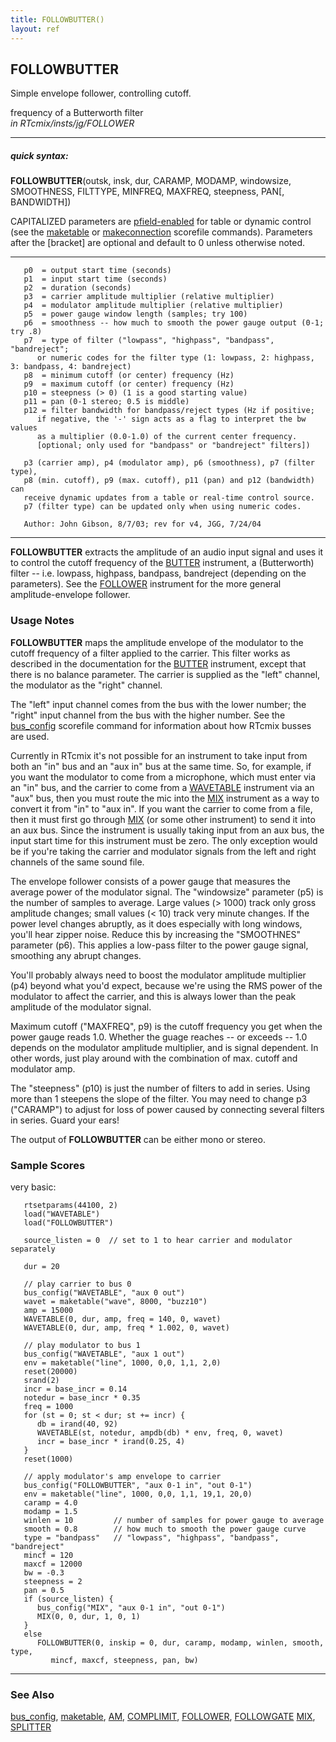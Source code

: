 ```yaml
---
title: FOLLOWBUTTER()
layout: ref
---
```


## FOLLOWBUTTER

Simple envelope follower, controlling cutoff.

frequency of a Butterworth filter  
*in RTcmix/insts/jg/FOLLOWER*  
  

-----

##### quick syntax:

**FOLLOWBUTTER**(outsk, insk, dur, CARAMP, MODAMP, windowsize,
SMOOTHNESS, FILTTYPE, MINFREQ, MAXFREQ, steepness, PAN\[, BANDWIDTH\])

CAPITALIZED parameters are [pfield-enabled](pfield-enabled.html) for
table or dynamic control (see the
[maketable](../scorefile/maketable.html) or
[makeconnection](../scorefile/makeconnection.html) scorefile
commands). Parameters after the \[bracket\] are optional and default to
0 unless otherwise noted.

-----

  

``` 
   p0  = output start time (seconds)
   p1  = input start time (seconds)
   p2  = duration (seconds)
   p3  = carrier amplitude multiplier (relative multiplier)
   p4  = modulator amplitude multiplier (relative multiplier)
   p5  = power gauge window length (samples; try 100)
   p6  = smoothness -- how much to smooth the power gauge output (0-1; try .8)
   p7  = type of filter ("lowpass", "highpass", "bandpass", "bandreject";
      or numeric codes for the filter type (1: lowpass, 2: highpass, 3: bandpass, 4: bandreject)
   p8  = minimum cutoff (or center) frequency (Hz)
   p9  = maximum cutoff (or center) frequency (Hz)
   p10 = steepness (> 0) (1 is a good starting value)
   p11 = pan (0-1 stereo; 0.5 is middle)
   p12 = filter bandwidth for bandpass/reject types (Hz if positive;
      if negative, the '-' sign acts as a flag to interpret the bw values
      as a multiplier (0.0-1.0) of the current center frequency.
      [optional; only used for "bandpass" or "bandreject" filters])

   p3 (carrier amp), p4 (modulator amp), p6 (smoothness), p7 (filter type),
   p8 (min. cutoff), p9 (max. cutoff), p11 (pan) and p12 (bandwidth) can
   receive dynamic updates from a table or real-time control source.
   p7 (filter type) can be updated only when using numeric codes.

   Author: John Gibson, 8/7/03; rev for v4, JGG, 7/24/04
```

  

-----

  
**FOLLOWBUTTER** extracts the amplitude of an audio input signal and
uses it to control the cutoff frequency of the [BUTTER](BUTTER.html)
instrument, a (Butterworth) filter -- i.e. lowpass, highpass, bandpass,
bandreject (depending on the parameters). See the
[FOLLOWER](FOLLOWER.html) instrument for the more general
amplitude-envelope follower.

### Usage Notes

**FOLLOWBUTTER** maps the amplitude envelope of the modulator to the
cutoff frequency of a filter applied to the carrier. This filter works
as described in the documentation for the [BUTTER](BUTTER.html)
instrument, except that there is no balance parameter. The carrier is
supplied as the "left" channel, the modulator as the "right" channel.

The "left" input channel comes from the bus with the lower number; the
"right" input channel from the bus with the higher number. See the
[bus\_config](../scorefile/bus_config.html) scorefile command for
information about how RTcmix busses are used.

Currently in RTcmix it's not possible for an instrument to take input
from both an "in" bus and an "aux in" bus at the same time. So, for
example, if you want the modulator to come from a microphone, which must
enter via an "in" bus, and the carrier to come from a
[WAVETABLE](WAVETABLE.html) instrument via an "aux" bus, then you must
route the mic into the [MIX](MIX.html) instrument as a way to convert it
from "in" to "aux in". If you want the carrier to come from a file, then
it must first go through [MIX](MIX.html) (or some other instrument) to
send it into an aux bus. Since the instrument is usually taking input
from an aux bus, the input start time for this instrument must be zero.
The only exception would be if you're taking the carrier and modulator
signals from the left and right channels of the same sound file.

The envelope follower consists of a power gauge that measures the
average power of the modulator signal. The "windowsize" parameter (p5)
is the number of samples to average. Large values (\> 1000) track only
gross amplitude changes; small values (\< 10) track very minute changes.
If the power level changes abruptly, as it does especially with long
windows, you'll hear zipper noise. Reduce this by increasing the
"SMOOTHNES" parameter (p6). This applies a low-pass filter to the power
gauge signal, smoothing any abrupt changes.

You'll probably always need to boost the modulator amplitude multiplier
(p4) beyond what you'd expect, because we're using the RMS power of the
modulator to affect the carrier, and this is always lower than the peak
amplitude of the modulator signal.

Maximum cutoff ("MAXFREQ", p9) is the cutoff frequency you get when the
power gauge reads 1.0. Whether the guage reaches -- or exceeds -- 1.0
depends on the modulator amplitude multiplier, and is signal dependent.
In other words, just play around with the combination of max. cutoff and
modulator amp.

The "steepness" (p10) is just the number of filters to add in series.
Using more than 1 steepens the slope of the filter. You may need to
change p3 ("CARAMP") to adjust for loss of power caused by connecting
several filters in series. Guard your ears\!

The output of **FOLLOWBUTTER** can be either mono or stereo.

### Sample Scores

very basic:

``` 
   rtsetparams(44100, 2)
   load("WAVETABLE")
   load("FOLLOWBUTTER")
   
   source_listen = 0  // set to 1 to hear carrier and modulator separately
   
   dur = 20
   
   // play carrier to bus 0
   bus_config("WAVETABLE", "aux 0 out")
   wavet = maketable("wave", 8000, "buzz10")
   amp = 15000
   WAVETABLE(0, dur, amp, freq = 140, 0, wavet)
   WAVETABLE(0, dur, amp, freq * 1.002, 0, wavet)
   
   // play modulator to bus 1
   bus_config("WAVETABLE", "aux 1 out")
   env = maketable("line", 1000, 0,0, 1,1, 2,0)
   reset(20000)
   srand(2)
   incr = base_incr = 0.14
   notedur = base_incr * 0.35
   freq = 1000
   for (st = 0; st < dur; st += incr) {
      db = irand(40, 92)
      WAVETABLE(st, notedur, ampdb(db) * env, freq, 0, wavet)
      incr = base_incr * irand(0.25, 4)
   }
   reset(1000)
   
   // apply modulator's amp envelope to carrier
   bus_config("FOLLOWBUTTER", "aux 0-1 in", "out 0-1")
   env = maketable("line", 1000, 0,0, 1,1, 19,1, 20,0)
   caramp = 4.0
   modamp = 1.5
   winlen = 10         // number of samples for power gauge to average
   smooth = 0.8        // how much to smooth the power gauge curve
   type = "bandpass"   // "lowpass", "highpass", "bandpass", "bandreject"
   mincf = 120
   maxcf = 12000
   bw = -0.3
   steepness = 2
   pan = 0.5
   if (source_listen) {
      bus_config("MIX", "aux 0-1 in", "out 0-1")
      MIX(0, 0, dur, 1, 0, 1)
   }
   else
      FOLLOWBUTTER(0, inskip = 0, dur, caramp, modamp, winlen, smooth, type,
         mincf, maxcf, steepness, pan, bw)
```

  

-----

### See Also

[bus\_config](../scorefile/bus_config.html),
[maketable](../scorefile/maketable.html), [AM](AM.html),
[COMPLIMIT](COMPLIMIT.html), [FOLLOWER](FOLLOWER.html),
[FOLLOWGATE](FOLLOWGATE.html) [MIX](MIX.html), [SPLITTER](SPLITTER.html)

